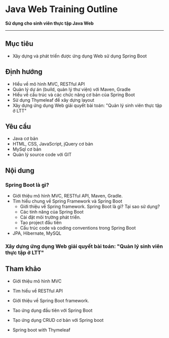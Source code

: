 # Java Web Training Outline

__Sử dụng cho sinh viên thực tập Java Web__

---

## Mục tiêu
* Xây dựng và phát triển được ứng dụng Web sử dụng Spring Boot

## Định hướng
* Hiểu về mô hình MVC, RESTful API
* Quản lý dự án (build, quản lý thư viện) với Maven, Gradle
* Hiểu về cấu trúc và các chức năng cơ bản của Spring Boot
* Sử dụng Thymeleaf để xây dựng layout
* Xây dựng ứng dụng Web giải quyết bài toán: "Quản lý sinh viên thực tập ở LTT"

## Yêu cầu
* Java cơ bản
* HTML, CSS, JavaScript, jQuery cơ bản
* MySql cơ bản
* Quản lý source code với GIT

## Nội dung
### Spring Boot là gì?
- Giới thiệu mô hình MVC, RESTful API, Maven, Gradle.
- Tìm hiểu chung về Spring Framework và Spring Boot
  + Giới thiệu về Spring framework. Spring Boot là gì? Tại sao sử dụng?
  + Các tính năng của Spring Boot
  + Cài đặt môi trường phát triển.
  + Tạo project đầu tiên
  + Cấu trúc code và coding conventions trong Spring Boot
- JPA, Hibernate, MySQL
### Xây dựng ứng dụng Web giải quyết bài toán: "Quản lý sinh viên thực tập ở LTT" 

## Tham khảo
* Giới thiệu mô hình MVC

* Tìm hiểu về RESTful API

* Giới thiệu về Spring Boot framework.

* Tao ứng dụng đầu tiên với Spring Boot

* Tạo ứng dụng CRUD cơ bản với Spring boot

* Spring boot with Thymeleaf

  ​

